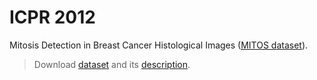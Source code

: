 ICPR 2012
=========
Mitosis Detection in Breast Cancer Histological Images ([MITOS dataset](http://ludo17.free.fr/mitos_2012/index.html)).


> Download [dataset](http://ludo17.free.fr/mitos_2012/download.html) and its [description](http://ludo17.free.fr/mitos_2012/dataset/icpr2012MitosisContest_DataDescription.pdf).
